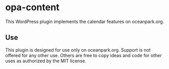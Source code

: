 # opa-content

This WordPress plugin implements the calendar features on oceanpark.org.

## Use
This plugin is designed for use only on oceanpark.org.
Support is not offered for any other use.
Others are free to copy ideas and code for other uses as authorized by the MIT license.
